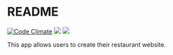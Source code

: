 # README

[![Code Climate](https://codeclimate.com/github/SaraswatiSaud/pintoo/badges/gpa.svg)](https://codeclimate.com/github/SaraswatiSaud/pintoo)
<a href="https://codeclimate.com/github/SaraswatiSaud/pintoo/coverage"><img src="https://codeclimate.com/github/SaraswatiSaud/pintoo/badges/coverage.svg" /></a>
<a href="https://codeclimate.com/github/SaraswatiSaud/pintoo"><img src="https://codeclimate.com/github/SaraswatiSaud/pintoo/badges/issue_count.svg" /></a>

This app allows users to create their restaurant website.
